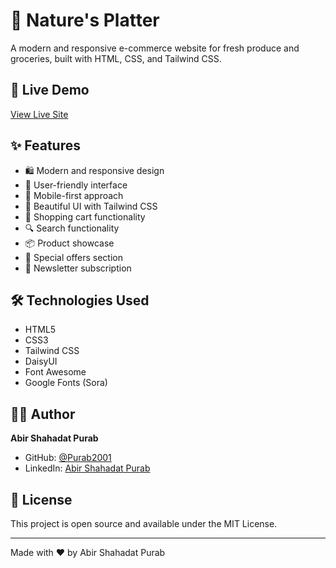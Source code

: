 # 🌿 Nature's Platter

A modern and responsive e-commerce website for fresh produce and groceries, built with HTML, CSS, and Tailwind CSS.

## 🚀 Live Demo

[View Live Site](https://purab2001.github.io/Nature-s-Platter/)

## ✨ Features

- 🛍️ Modern and responsive design
- 🎯 User-friendly interface
- 📱 Mobile-first approach
- 🎨 Beautiful UI with Tailwind CSS
- 🛒 Shopping cart functionality
- 🔍 Search functionality
- 📦 Product showcase
- 💫 Special offers section
- 📧 Newsletter subscription

## 🛠️ Technologies Used

- HTML5
- CSS3
- Tailwind CSS
- DaisyUI
- Font Awesome
- Google Fonts (Sora)

## 👨‍💻 Author

**Abir Shahadat Purab**

- GitHub: [@Purab2001](https://github.com/Purab2001)
- LinkedIn: [Abir Shahadat Purab](https://www.linkedin.com/in/abir-shahadat-purab-672bab343/)

## 📝 License

This project is open source and available under the MIT License.

---

Made with ❤️ by Abir Shahadat Purab

